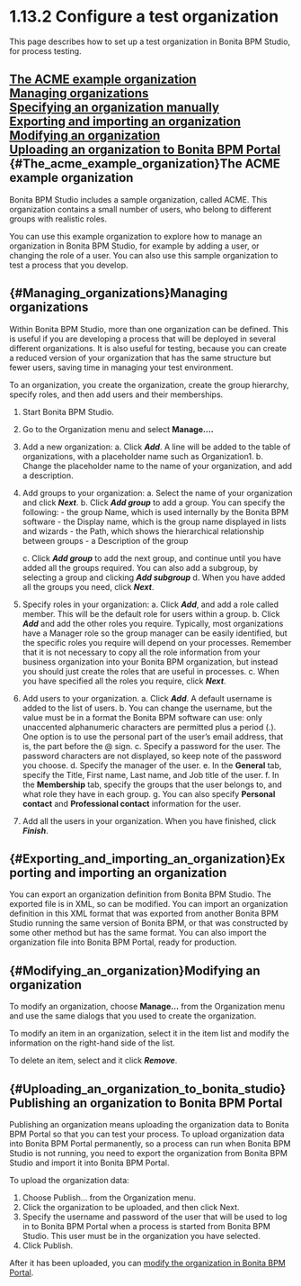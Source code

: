 
1.13.2 Configure a test organization
====================================

This page describes how to set up a test organization in Bonita BPM Studio, for process testing.

[The ACME example organization](#The_acme_example_organization)\
[Managing organizations](#Managing_organizations)\
[Specifying an organization manually](#Specifying_an_organization_manually)\
[Exporting and importing an organization](#Exporting_and_importing_an_organization)\
[Modifying an organization](#Modifying_an_organization)\
[Uploading an organization to Bonita BPM Portal](#Uploading_an_organization_to_bonita_studio)
[](){#The_acme_example_organization}The ACME example organization
-----------------------------------------------------------------

Bonita BPM Studio includes a sample
organization, called ACME. This organization contains a small number of users,
who belong to different groups with realistic roles.

You can use this example organization to explore how to
manage an organization in Bonita BPM Studio, for example by adding a user, or
changing the role of a user. You can also use this sample organization to test a process
that you develop.

[](){#Managing_organizations}Managing organizations
---------------------------------------------------

Within Bonita BPM Studio, more than one organization can be defined.
This is useful if you are developing a process that will be deployed in several
different organizations. It is also useful for testing, because you can create
a reduced version of your organization that has the same structure but fewer
users, saving time in managing your test environment.

To an organization, you create the
organization, create the group hierarchy, specify roles, and then add users and
their memberships.

1.  Start Bonita BPM Studio.
2.  Go to the Organization menu and select **Manage….**
3.  Add a new organization:
    a.  Click ***Add***. A line will be added to the table of organizations, with a placeholder name such as Organization1.
    b.  Change the placeholder name to the name of your organization, and add a description.

4.  Add groups to your organization:
    a.  Select the name of your organization and click ***Next***.
    b.  Click ***Add group*** to add a group. You can specify the following:
        -   the group Name, which is used internally by the Bonita BPM software
        -   the Display name, which is the group name displayed in lists and wizards
        -   the Path, which shows the hierarchical relationship between groups
        -   a Description of the group

    c.  Click ***Add group*** to add the next group, and
        continue until you have added all the groups required. You can also add a subgroup,
        by selecting a group and clicking ***Add subgroup***
    d.  When you have added all the groups you need,
        click ***Next***.

5.  Specify roles in your organization:
    a.  Click ***Add***, and add a role called member. This will be the default role for users within a group.
    b.  Click ***Add*** and add the other roles you require. Typically, most organizations have a Manager role so the group manager
        can be easily identified, but the specific roles you require will depend on
        your processes. Remember that it is not necessary to copy all the role
        information from your business organization into your Bonita BPM organization,
        but instead you should just create the roles that are useful in processes.
    c.  When you have specified all the roles you
        require, click ***Next***.

6.  Add users to your organization.
    a.  Click ***Add***. A default username is added to the list of users.
    b.  You can change the username, but the value must be in a format the Bonita BPM software can use: only unaccented alphanumeric characters are permitted plus a period (.). One option is to use the personal part of the user’s email address, that is, the part before the @ sign.
    c.  Specify a password for the user. The password characters are not displayed, so keep note of the password you choose.
    d.  Specify the manager of the user.
    e.  In the **General** tab, specify the Title, First name, Last name, and Job title of the user.
    f.  In the **Membership** tab, specify the groups that the user belongs to, and what role they have in each group.
    g.  You can also specify **Personal contact** and **Professional contact** information for the user.

7.  Add all the users in your organization. When you have finished, click ***Finish***.

[](){#Exporting_and_importing_an_organization}Exporting and importing an organization
-------------------------------------------------------------------------------------

You can export an organization definition from Bonita BPM Studio. The exported file is in XML, so can be modified. You can import an
organization definition in this XML format that was exported from another
Bonita BPM Studio running the same version of Bonita BPM, or that was constructed
by some other method but has the same format. You can also import the organization file
into Bonita BPM Portal, ready for production.

[](){#Modifying_an_organization}Modifying an organization
---------------------------------------------------------

To modify an organization, choose **Manage…** from the Organization menu and use the same dialogs that
you used to create the organization.

To modify an item in an organization, select it in the item
list and modify the information on the right-hand side of the list.

To delete an item, select and it click ***Remove***.

[](){#Uploading_an_organization_to_bonita_studio}Publishing an organization to Bonita BPM Portal
------------------------------------------------------------------------------------------------

Publishing an organization means uploading the organization data to Bonita BPM Portal so that you can test your process.
To upload organization data into Bonita BPM Portal permanently, so a process can run when Bonita BPM Studio is not running, you need to export
the organization from Bonita BPM Studio and import it into Bonita BPM Portal.

To upload the organization data:

1.  Choose Publish… from the Organization menu.
2.  Click the organization to be uploaded, and
    then click Next.
3.  Specify the username and password of the user that will be
    used to log in to Bonita BPM Portal when a process is started from
    Bonita BPM Studio. This user must be in the organization you have selected.
4.  Click Publish.

After it has been uploaded, you can [modify the organization in Bonita BPM Portal](/organization-portal-overview-0).

